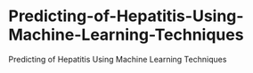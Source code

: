 # Predicting-of-Hepatitis-Using-Machine-Learning-Techniques
Predicting of Hepatitis Using Machine Learning Techniques
